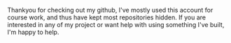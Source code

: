 Thankyou for checking out my github, I've mostly used this account for course work, and thus have kept most repositories hidden.
If you are interested in any of my project or want help with using something I've built, I'm happy to help.
